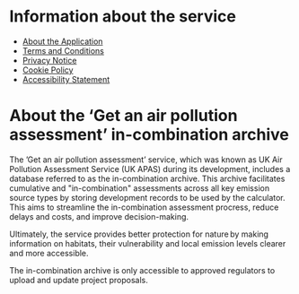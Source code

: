 # Information about the service

- [About the Application](about.md)
- [Terms and Conditions](2-terms_and_conditions.md)
- [Privacy Notice](3-privacy_notice.md)
- [Cookie Policy](4-cookie_policy.md)
- [Accessibility Statement](5-accessibility_statement.md)


# About the ‘Get an air pollution assessment’ in-combination archive

The ’Get an air pollution assessment’ service, which was known as UK Air Pollution Assessment Service (UK APAS) during its development, includes a database referred to as the in-combination archive. This archive facilitates cumulative and "in-combination" assessments across all key emission source types by storing development records to be used by the calculator. This aims to streamline the in-combination assessment procress, reduce delays and costs, and improve decision-making. 

Ultimately, the service provides better protection for nature by making information on habitats, their vulnerability and local emission levels clearer and more accessible. 

The in-combination archive is only accessible to approved regulators to upload and update project proposals.
